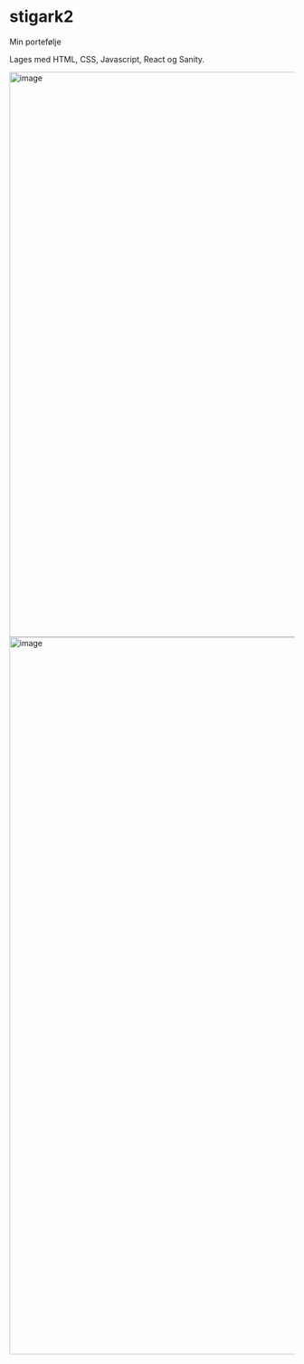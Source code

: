 # stigark2
Min portefølje

Lages med HTML, CSS, Javascript, React og Sanity.

<img width="999" alt="image" src="https://user-images.githubusercontent.com/27728036/193412141-65ed5b6d-cb79-40fe-a07a-2879c8f3251c.png">

<img width="1268" alt="image" src="https://user-images.githubusercontent.com/27728036/193412069-c91b4351-c41e-4e17-bcb4-87810cbc868e.png">
